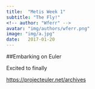 ```yaml
---
title:  "Metis Week 1"
subtitle: "The Fly!"
<!-- author: "Wferr" -->
avatar: "img/authors/wferr.png"
image: "img/a.jpg"
date:   2017-01-20
---
```


##Embarking on Euler

Excited to finally

https://projecteuler.net/archives
